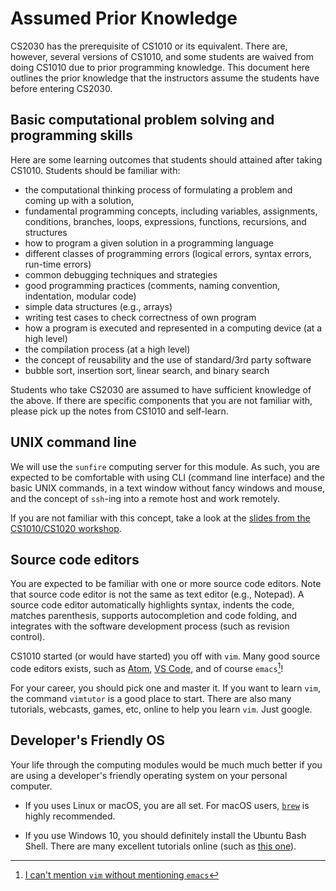 # Assumed Prior Knowledge

CS2030 has the prerequisite of CS1010 or its equivalent.  There are, however, several versions of CS1010, and some students are waived from doing CS1010 due to prior programming knowledge.  This document here outlines the prior knowledge that the instructors assume the students have before entering CS2030.

## Basic computational problem solving and programming skills

Here are some learning outcomes that students should attained after taking CS1010.  Students should be familiar with:

- the computational thinking process of formulating a problem and coming up with a solution,
- fundamental programming concepts, including variables, assignments, conditions, branches, loops, expressions, functions, recursions, and structures
- how to program a given solution in a programming language
- different classes of programming errors (logical errors, syntax errors, run-time errors)
- common debugging techniques and strategies
- good programming practices (comments, naming convention, indentation, modular code)
- simple data structures (e.g., arrays)
- writing test cases to check correctness of own program
- how a program is executed and represented in a computing device (at a high level)
- the compilation process (at a high level)
- the concept of reusability and the use of standard/3rd party software
- bubble sort, insertion sort, linear search, and binary search

Students who take CS2030 are assumed to have sufficient knowledge of the above.  If there are specific components that you are not familiar with, please pick up the notes from CS1010 and self-learn.

## UNIX command line

We will use the `sunfire` computing server for this module.  As such, you are expected to be comfortable with using CLI (command line interface) and the basic UNIX commands, in a text window without fancy windows and mouse, and the concept of `ssh`-ing into a remote host and work remotely.

If you are not familiar with this concept, take a look at the [slides from the CS1010/CS1020 workshop](http://www.comp.nus.edu.sg/~cs1020/workshop/CS1020_Intro_Workshop.pptx).

## Source code editors

You are expected to be familiar with one or more source code editors.  Note that source code editor is not the same as text editor (e.g., Notepad).  A source code editor automatically highlights syntax, indents the code, matches parenthesis, supports autocompletion and code folding, and integrates with the software development process (such as revision control).

CS1010 started (or would have started) you off with `vim`.  Many good source code editors exists, such as [Atom](http://atom.io), [VS Code](https://code.visualstudio.com/), and of course `emacs`[^1]!

[^1]: [I can't mention `vim` without mentioning `emacs`](https://en.wikipedia.org/wiki/Editor_war)

For your career, you should pick one and master it.  If you want to learn `vim`, the command `vimtutor` is a good place to start.  There are also many tutorials, webcasts, games, etc, online to help you learn `vim`.  Just google.

## Developer's Friendly OS

Your life through the computing modules would be much much better if you are using a developer's friendly operating system on your personal computer.  

* If you uses Linux or macOS, you are all set.  For macOS users, [`brew`](https://brew.sh) is highly recommended.

* If you use Windows 10, you should definitely install the Ubuntu Bash Shell.  There are many excellent tutorials online (such as [this one](https://www.howtogeek.com/249966/how-to-install-and-use-the-linux-bash-shell-on-windows-10/)).
